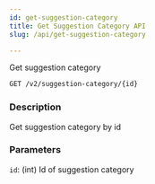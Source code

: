 ```yaml
---
id: get-suggestion-category
title: Get Suggestion Category API
slug: /api/get-suggestion-category

---
```


Get suggestion category

```bash
GET /v2/suggestion-category/{id}
```

### Description

Get suggestion category by id

### Parameters

`id`: (int) Id of suggestion category
